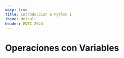 ```yaml
---
marp: true
title: Introduccion a Python I
theme: default
header: FDTC 2024
---
```


<!-- _class: invert -->
# Operaciones con Variables